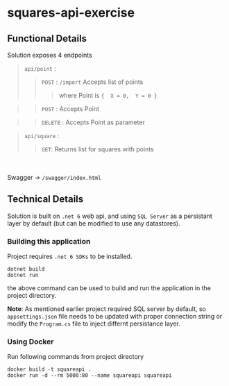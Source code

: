 # squares-api-exercise

## Functional Details

Solution exposes 4 endpoints
<br/>
> `api/point` : <br/>
>>`POST` : `/import` Accepts list of points <br/>
>>> where Point is ```{  X = 0,  Y = 0 }```<br/>

>>`POST` : Accepts Point <br/>

>>`DELETE` : Accepts Point as parameter

> `api/square` : <br/>
>> `GET`: Returns list for squares with points

<br/><br/>
Swagger -> `/swagger/index.html`

## Technical Details
Solution is built on `.net 6` web api, and using `SQL Server` as a persistant layer by default (but can be modified to use any datastores).
<br/>
### Building this application
Project requires `.net 6 SDKs` to be installed.
```
dotnet build
dotnet run
```
the above command can be used to build and run the application in the project directory.

**Note**: As mentioned earlier project required SQL server by default, so `appsettings.json` file needs to be updated with proper connection string or modify the `Program.cs` file to inject differnt persistance layer.

### Using Docker
Run following commands from project directory
```
docker build -t squareapi .
docker run -d --rm 5000:80 --name squareapi squareapi
```
